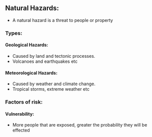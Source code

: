 ## Natural Hazards:
* A natural hazard is a threat to people or property
### Types:


#### Geological Hazards:
* Caused by land and tectonic processes.
* Volcanoes and earthquakes etc

#### Meteorological Hazards:
* Caused by weather and climate change.
* Tropical storms, extreme weather etc

### Factors of risk:

#### Vulnerability:
* More people that are exposed, greater the probability they will be effected
